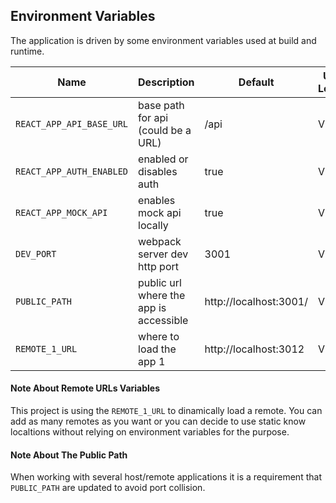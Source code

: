 ## Environment Variables

The application is driven by some environment variables used at build and runtime.

| Name | Description | Default | Used Locally | Used In A Deployment
|---|---|---|---|---|
| `REACT_APP_API_BASE_URL` | base path for api (could be a URL) | /api | V | ? |
| `REACT_APP_AUTH_ENABLED` | enabled or disables auth | true | V | ? |
| `REACT_APP_MOCK_API` |  enables mock api locally | true | V | ? |
| `DEV_PORT` | webpack server dev http port | 3001 | V |   |
| `PUBLIC_PATH` | public url where the app is accessible | http://localhost:3001/ | V | V |
| `REMOTE_1_URL` | where to load the app 1 | http://localhost:3012 | V | V |

#### Note About Remote URLs Variables

This project is using the `REMOTE_1_URL` to dinamically load a remote. You can add as many remotes as you want or you can decide to use static know localtions without relying on environment variables for the purpose.

#### Note About The Public Path

When working with several host/remote applications it is a requirement that
`PUBLIC_PATH` are updated to avoid port collision.